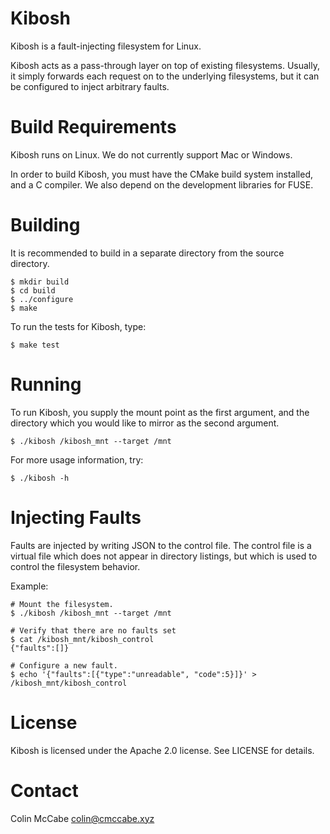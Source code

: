 # Kibosh

Kibosh is a fault-injecting filesystem for Linux.

Kibosh acts as a pass-through layer on top of existing filesystems.  Usually,
it simply forwards each request on to the underlying filesystems, but it can be
configured to inject arbitrary faults.

# Build Requirements

Kibosh runs on Linux.  We do not currently support Mac or Windows.

In order to build Kibosh, you must have the CMake build system installed, and a
C compiler.  We also depend on the development libraries for FUSE.

# Building

It is recommended to build in a separate directory from the source directory.

    $ mkdir build
    $ cd build
    $ ../configure
    $ make

To run the tests for Kibosh, type:

    $ make test

# Running

To run Kibosh, you supply the mount point as the first argument, and the
directory which you would like to mirror as the second argument.

    $ ./kibosh /kibosh_mnt --target /mnt

For more usage information, try:

    $ ./kibosh -h

# Injecting Faults

Faults are injected by writing JSON to the control file.  The control file is a
virtual file which does not appear in directory listings, but which is used to
control the filesystem behavior.

Example:

    # Mount the filesystem.
    $ ./kibosh /kibosh_mnt --target /mnt

    # Verify that there are no faults set
    $ cat /kibosh_mnt/kibosh_control
    {"faults":[]}

    # Configure a new fault.
    $ echo '{"faults":[{"type":"unreadable", "code":5}]}' > /kibosh_mnt/kibosh_control

# License

Kibosh is licensed under the Apache 2.0 license.  See LICENSE for details.

# Contact

Colin McCabe <colin@cmccabe.xyz>
